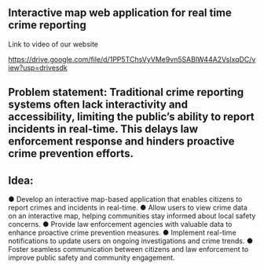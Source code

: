 ## Interactive map web application for real time crime reporting

Link to video of our website 

https://drive.google.com/file/d/1PP5TChsVyVMe9vn5SABlW44A2VsIxqDC/view?usp=drivesdk


## Problem statement: Traditional crime reporting systems often lack interactivity and accessibility, limiting the public’s ability to report incidents in real-time. This delays law enforcement response and hinders proactive crime prevention efforts.


## Idea:

● Develop an interactive map-based application that enables citizens to report crimes and
incidents in real-time.
● Allow users to view crime data on an interactive map, helping communities stay informed
about local safety concerns.
● Provide law enforcement agencies with valuable data to enhance proactive crime
prevention measures.
● Implement real-time notifications to update users on ongoing investigations and crime
trends.
● Foster seamless communication between citizens and law enforcement to improve
public safety and community engagement.
